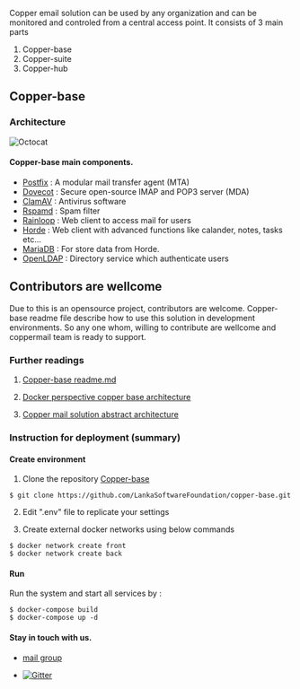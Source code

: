 Copper email solution can be used by any organization and can be monitored and controled from a central access point. It consists of 3 main parts
1. Copper-base
2. Copper-suite
3. Copper-hub


## Copper-base

### Architecture

![Octocat](https://github.com/LankaSoftwareFoundation/Copper-EmailSolution/blob/master/copperBase_mailServerArchitecture.png?raw=true)


#### Copper-base main components.

- [Postfix](http://www.postfix.org/) : A modular mail transfer agent (MTA)
- [Dovecot](https://www.dovecot.org/) : Secure open-source IMAP and POP3 server (MDA)
- [ClamAV](https://www.clamav.net/) : Antivirus software
- [Rspamd](https://rspamd.com/) : Spam filter
- [Rainloop](https://www.rainloop.net/) : Web client to access mail for users
- [Horde](https://www.horde.org/) : Web client with advanced functions like calander, notes, tasks etc...
- [MariaDB](https://mariadb.org/) : For store data from Horde. 
- [OpenLDAP](https://www.openldap.org/) : Directory service which authenticate users


## Contributors are wellcome

Due to this is an opensource project, contributors are welcome.
Copper-base readme file describe how to use this solution in development environments.
So any one whom, willing to contribute are wellcome and coppermail team is ready to support.

### Further readings

  1. [Copper-base readme.md](https://github.com/LankaSoftwareFoundation/copper-base/blob/master/README.md)

  2. [Docker perspective copper base architecture](https://github.com/LankaSoftwareFoundation/Copper-EmailSolution/blob/master/docker%20perspective%20copper-base%20architecture.md)
  
  3. [Copper mail solution abstract architecture](https://docs.google.com/drawings/d/1wwptKob-_G_trksjU4VX9iOO4hrRiZFj7v3jX7qvvvc/edit?usp=sharing)

### Instruction for deployment (summary)

#### Create environment

1. Clone the repository [Copper-base](https://github.com/LankaSoftwareFoundation/copper-base.git)

```
$ git clone https://github.com/LankaSoftwareFoundation/copper-base.git
```

2. Edit ".env" file to replicate your settings

3. Create external docker networks using below commands

```
$ docker network create front
$ docker network create back
```
#### Run

Run the system and start all services by :

```
$ docker-compose build
$ docker-compose up -d 
```

#### Stay in touch with us.

- [mail group](https://groups.google.com/forum/#!forum/lsf-email-solution) 

- [![Gitter](https://img.shields.io/badge/chat-on%20gitter-blue.svg)](https://gitter.im/copper-mail)
